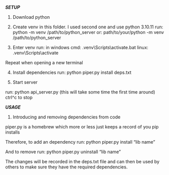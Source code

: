 ***SETUP***
1. Download python

2. Create venv in this folder. I used second one and use python 3.10.11
run:
python -m venv /path/to/python_server
or:
path/to/your/python -m venv /path/to/python_server

3. Enter venv
run:
in windows cmd:
.venv\Scripts\activate.bat
linux:
.venv\Scripts\activate

Repeat when opening a new terminal

4. Install dependencies
run: 
python piper.py install deps.txt    

5. Start server

run:
python api_server.py 
(this will take some time the first time around)
ctrl^c to stop


***USAGE***
1. Introducing and removing dependencies from code

piper.py is a homebrew which more or less just keeps a record of you pip installs

Therefore, to add an dependency run:
python piper.py install “lib name”

And to remove run:
python piper.py uninstall “lib name”

The changes will be recorded in the deps.txt file and can then be used by others to make sure they have the required dependencies.

